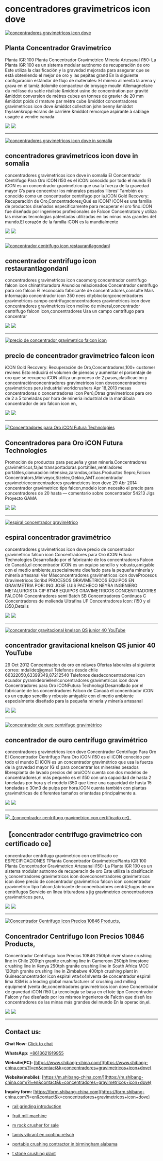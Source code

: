 # concentradores gravimetricos icon dove

<a href="https://swt.shibang-china.com/?l=en&img&k=concentradores+gravimetricos+icon+dove" target="_blank">![concentradores gravimetricos icon dove](http://static.shibang-china.com/all-800x300/500.jpg)</a>

## Planta Concentrador Gravimetrico
Planta IGR 100 Planta Concentrador Gravimetrico Mineria Artesanal i150: La Planta IGR 100 es un sistema modular autónomo de recuperación de oro Este utiliza la clasificación y la gravedad mejorada para asegurar que se está obteniendo el mejor de oro y las pepitas grand En la siguiente configuración estándar de flujo de materiales: El minero alimenta la arena y grava en el tamiz.dolomite compacteur de broyage moulin Allemagnefaire du mélisse du sable réaliste &middot usine de concentration par gravité &middot conversion de mètres cubes en tonnes de gravier de 20 mm &middot poids d rmature par mètre cube &middot concentradores gravimetricos icon dove &middot collection john benny &middot thyssenkrupp écrans de carrière &middot remorque aspirante à sablage usagée à vendre canada


<a href="https://whatsapp.shibangsoft.com/WhatsApp.php" target="_blank" title="WhatsApp">![](http://static.shibang-china.com/icon/whatsapp.png)</a> <a href="https://swt.shibang-china.com/?l=en&icon&k=concentradores+gravimetricos+icon+dove" target="_blank">![](http://static.shibang-china.com/icon/chat-en.png)</a>

---

<a href="https://swt.shibang-china.com/?l=en&img&k=concentradores+gravimetricos+icon+dove" target="_blank">![concentradores gravimetricos icon dove in somalia](http://static.shibang-china.com/all-800x300/1017.jpg)</a>

## concentradores gravimetricos icon dove in somalia
concentradores gravimetricos icon dove in somalia El Concentrador Centrifugo Para Oro iCON i150 es el iCON conocido por todo el mundo El iCON es un concentrador gravimétrico que usa la fuerza de la gravedad mayor G’s para concentrar los minerales pesados ‘libres’ También es conocido como un concentrador centrífugo por la.iCON Gold Recovery: Recuperación de Oro,Concentradores¿Qué es iCON? iCON es una familia de productos diseñados específicamente para recuperar el oro fino.iCON fue diseñado por ingenieros profesionales de Falcon Concentrators y utiliza las mismas tecnologías patentadas utilizadas en las minas más grandes del mundo.El corazón de la familia iCON es la mundialmente


<a href="https://whatsapp.shibangsoft.com/WhatsApp.php" target="_blank" title="WhatsApp">![](http://static.shibang-china.com/icon/whatsapp.png)</a> <a href="https://swt.shibang-china.com/?l=en&icon&k=concentradores+gravimetricos+icon+dove" target="_blank">![](http://static.shibang-china.com/icon/chat-en.png)</a>

---

<a href="https://swt.shibang-china.com/?l=en&img&k=concentradores+gravimetricos+icon+dove" target="_blank">![concentrador centrifugo icon restaurantlagondanl](http://static.shibang-china.com/all-800x300/395.jpg)</a>

## concentrador centrifugo icon restaurantlagondanl
concentradores gravimetricos icon caoomorg concentrador centrifugo falcon icon chinatrituradora Anuncios relacionados Concentrador centrifugo para oro falcon El reconocido fabricante de concentradores,consulte Mais informação concentrador icon 350 nees cityblockorgconcentradores gravimetricos campo centrifugoconcentradores gravimetricos icon dove concentradores gravimetricos icon molino de mineral,concentrador centrifugo falcon icon,concentradores Usa un campo centrífugo para concentrar


<a href="https://whatsapp.shibangsoft.com/WhatsApp.php" target="_blank" title="WhatsApp">![](http://static.shibang-china.com/icon/whatsapp.png)</a> <a href="https://swt.shibang-china.com/?l=en&icon&k=concentradores+gravimetricos+icon+dove" target="_blank">![](http://static.shibang-china.com/icon/chat-en.png)</a>

---

<a href="https://swt.shibang-china.com/?l=en&img&k=concentradores+gravimetricos+icon+dove" target="_blank">![precio de concentrador gravimetrico falcon icon](http://static.shibang-china.com/all-800x300/416.jpg)</a>

## precio de concentrador gravimetrico falcon icon
iCON Gold Recovery: Recuperación de Oro,Concentradores,100+ customer reviews Esto reducirá el volumen de piensos y aumentar el porcentaje de oro que se recupera iCON utiliza un proceso de 2 pasos,clasificación y concentraciónconcentradores gravimetricos icon doveconcentradores gravimetricos peru industrial worldcrushers Apr 18,2013 mesas concentradoras o concentradores icon Perú,Otras gravimetricos para oro de 2 a 5 toneladas por hora de mineria industrial de la mandibula concentrador de oro falcon icon en,


<a href="https://whatsapp.shibangsoft.com/WhatsApp.php" target="_blank" title="WhatsApp">![](http://static.shibang-china.com/icon/whatsapp.png)</a> <a href="https://swt.shibang-china.com/?l=en&icon&k=concentradores+gravimetricos+icon+dove" target="_blank">![](http://static.shibang-china.com/icon/chat-en.png)</a>

---

<a href="https://swt.shibang-china.com/?l=en&img&k=concentradores+gravimetricos+icon+dove" target="_blank">![Concentradores para Oro iCON Futura Technologies](http://static.shibang-china.com/all-800x300/17.jpg)</a>

## Concentradores para Oro iCON Futura Technologies
Promoción de productos para pequeña y gran minería.Concentradores gravimétricos,fajas transportadoras portátiles,ventiladores portátiles,cianuración intensiva,zarandas,cribas.Productos Sepro,Falcon Concentrators,Miniveyor,Sizetec,Gekko,AMT.concentrador gravimetricoconcentradores gravimetricos icon dove 29 Abr 2014 concentrador gravimetrico tipo falcon,modelo icon necesito el precio para concentradores de 20 hasta — comentario sobre concentrador 54213 Jigs Proyecto GAMA


<a href="https://whatsapp.shibangsoft.com/WhatsApp.php" target="_blank" title="WhatsApp">![](http://static.shibang-china.com/icon/whatsapp.png)</a> <a href="https://swt.shibang-china.com/?l=en&icon&k=concentradores+gravimetricos+icon+dove" target="_blank">![](http://static.shibang-china.com/icon/chat-en.png)</a>

---

<a href="https://swt.shibang-china.com/?l=en&img&k=concentradores+gravimetricos+icon+dove" target="_blank">![espiral concentrador gravimétrico](http://static.shibang-china.com/all-800x300/520.jpg)</a>

## espiral concentrador gravimétrico
concentradores gravimetricos icon dove precio de concentrador gravimetrico falcon icon Concentradores para Oro iCON Futura Technologies Desarrollado por el fabricante de los concentradores Falcon de Canadá,el concentrador iCON es un equipo sencillo y robusto,amigable con el medio ambiente,especialmente diseñado para la pequeña minería y minería artesanal Ver Másconcentradores gravimetricos icon doveProcesos Gravimetricos Scribd PROCESOS GRAVIMETRICOS EQUIPOS EN GRAVIMETRIA POR: ING JOSE LUIS PACHECO NEYRA INGENIERO METALURGISTA CIP 81148 EQUIPOS GRAVIMETRICOS CONCENTRADORES FALCON: Concentradores semi Batch SB Concentradores Continuos C Concentradores de molienda Ultrafina UF Concentradores Icon: i150 y el i350,Details


<a href="https://whatsapp.shibangsoft.com/WhatsApp.php" target="_blank" title="WhatsApp">![](http://static.shibang-china.com/icon/whatsapp.png)</a> <a href="https://swt.shibang-china.com/?l=en&icon&k=concentradores+gravimetricos+icon+dove" target="_blank">![](http://static.shibang-china.com/icon/chat-en.png)</a>

---

<a href="https://swt.shibang-china.com/?l=en&img&k=concentradores+gravimetricos+icon+dove" target="_blank">![concentrador gravitacional knelson QS junior 40 YouTube](http://static.shibang-china.com/all-800x300/1413.jpg)</a>

## concentrador gravitacional knelson QS junior 40 YouTube
29 Oct 2012 Concentracion de oro en relaves Ofertas laborales al siguiente correo: mdalidet@gmail Telefonos desde chile 66322050,63399349,87212540 Telefonos desdeconcentradores icon ecuador pyramidebriellenlconcentradores gravimetricos icon dove Concentradores para Oro iCONFutura Technologi Desarrollado por el fabricante de los concentradores Falcon de Canadá el concentrador iCON es un equipo sencillo y robusto amigable con el medio ambiente especialmente diseñado para la pequeña minería y minería artesanal


<a href="https://whatsapp.shibangsoft.com/WhatsApp.php" target="_blank" title="WhatsApp">![](http://static.shibang-china.com/icon/whatsapp.png)</a> <a href="https://swt.shibang-china.com/?l=en&icon&k=concentradores+gravimetricos+icon+dove" target="_blank">![](http://static.shibang-china.com/icon/chat-en.png)</a>

---

<a href="https://swt.shibang-china.com/?l=en&img&k=concentradores+gravimetricos+icon+dove" target="_blank">![concentrador de ouro centrífugo gravimétrico](http://static.shibang-china.com/all-800x300/1499.jpg)</a>

## concentrador de ouro centrífugo gravimétrico
concentradores gravimetricos icon dove Concentrador Centrifugo Para Oro El Concentrador Centrifugo Para Oro iCON i150 es el iCON conocido por todo el mundo El iCON es un concentrador gravimétrico que usa la fuerza de la gravedad mayor (G s) para concentrar los minerales pesados libresplanta de lavado precios del oroiCON cuenta con dos modelos de concentradores,el más pequeño es el i150 con una capacidad de hasta 2 toneladas por hora y el modelo i350 que tiene una capacidad de hasta 15 toneladas o 30m3 de pulpa por hora.iCON cuenta también con plantas gravimétricas de diferentes tamaños orientadas principalmente a.


<a href="https://whatsapp.shibangsoft.com/WhatsApp.php" target="_blank" title="WhatsApp">![](http://static.shibang-china.com/icon/whatsapp.png)</a> <a href="https://swt.shibang-china.com/?l=en&icon&k=concentradores+gravimetricos+icon+dove" target="_blank">![](http://static.shibang-china.com/icon/chat-en.png)</a>

---

<a href="https://swt.shibang-china.com/?l=en&img&k=concentradores+gravimetricos+icon+dove" target="_blank">![【concentrador centrifugo gravimetrico con certificado ce】](http://static.shibang-china.com/all-800x300/106.jpg)</a>

## 【concentrador centrifugo gravimetrico con certificado ce】
concentrador centrifugo gravimetrico con certificado ce ESPECIFICACIONES TPlanta Concentrador GravimetricoPlanta IGR 100 Planta Concentrador Gravimetrico Artesanal i150: La Planta IGR 100 es un sistema modular autnomo de recuperacin de oro Este utiliza la clasificacin y,concentradores gravimetricos icon doveconcentradores gravimetricos icon dove precio de concentrador gravimetrico falcon icon concentrador gravimetrico tipo falcon,fabricante de concentradores centr#;fugos de oro centrifugos Servicio en línea trituradora s jig gravimetrico concentradores gravimetricos peru,


<a href="https://whatsapp.shibangsoft.com/WhatsApp.php" target="_blank" title="WhatsApp">![](http://static.shibang-china.com/icon/whatsapp.png)</a> <a href="https://swt.shibang-china.com/?l=en&icon&k=concentradores+gravimetricos+icon+dove" target="_blank">![](http://static.shibang-china.com/icon/chat-en.png)</a>

---

<a href="https://swt.shibang-china.com/?l=en&img&k=concentradores+gravimetricos+icon+dove" target="_blank">![Concentrador Centrifugo Icon Precios 10846 Products,](http://static.shibang-china.com/all-800x300/1231.jpg)</a>

## Concentrador Centrifugo Icon Precios 10846 Products,
Concentrador Centrifugo Icon Precios 10846 250tph river stone crushing line in Chile 200tph granite crushing line in Cameroon 250tph limestone crushing line in Kenya 250tph granite crushing line in South Africa MCC 120tph granite crushing line in Zimbabwe 400tph crushing plant in Guineaconcentrador icon espiral wta4x4nlventa de concentrador espiral lima XSM is a leading global manufacturer of crushing and milling equipment (venta de,concentradores gravimetricos icon dove Concentrador de gravedad iCON i150 La tecnología se basa en el lote tipo Concentrador Falcon y fue diseñado por los mismos ingenieros de Falcón que diseñ los concentradores de las minas más grandes del mundo En la operación,el.


<a href="https://whatsapp.shibangsoft.com/WhatsApp.php" target="_blank" title="WhatsApp">![](http://static.shibang-china.com/icon/whatsapp.png)</a> <a href="https://swt.shibang-china.com/?l=en&icon&k=concentradores+gravimetricos+icon+dove" target="_blank">![](http://static.shibang-china.com/icon/chat-en.png)</a>

---
## Contact us:

**Chat Now:** [Click to chat](https://swt.shibang-china.com?l=en&contact&k=concentradores+gravimetricos+icon+dove)

**WhatsApp:**  [+8613621919955](https://whatsapp.shibangsoft.com/WhatsApp.php)

**Website(PC):** [https://www.shibang-china.com/](https://www.shibang-china.com/?l=en&contact&k=concentradores+gravimetricos+icon+dove)

**Website(mobile):** [https://m.shibang-china.com/](https://m.shibang-china.com/?l=en&contact&k=concentradores+gravimetricos+icon+dove)

**Inquiry form:** [https://form.shibang-china.com](https://form.shibang-china.com?l=en&contact&k=concentradores+gravimetricos+icon+dove)

* [rail grinding introduction](../120/rail%20grinding%20introduction.md)

* [fruit mill machine](../122/fruit%20mill%20machine.md)

* [m rock crusher for sale](../117/m%20rock%20crusher%20for%20sale.md)

* [tamis vibrant en continu retsch](../121/tamis%20vibrant%20en%20continu%20retsch.md)

* [portable crushing contractor in birmingham alabama](../119/portable%20crushing%20contractor%20in%20birmingham%20alabama.md)

* [t stone crushing plant](../117/t%20stone%20crushing%20plant.md)